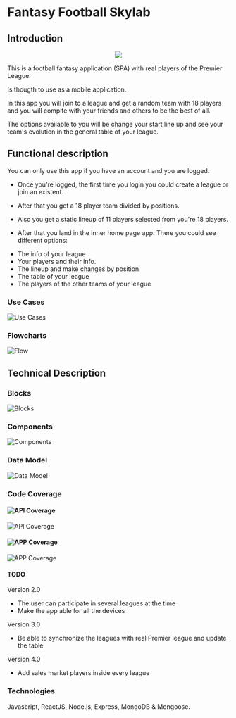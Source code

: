 # Fantasy Football Skylab

<!-- ### [DEMO](http://footcamp-fantasy.surge.sh/#/) -->

## Introduction

<p align="center">
 <img src="footcamp-doc/images/fellaini.jpeg"/>
</p>

This is a football fantasy application (SPA) with real players of the Premier League.

Is thougth to use as a mobile application.

In this app you will join to a league and get a random team with 18 players and you will compite with your friends and others to be the best of all. 

The options available to you will be change your start line up and see your team's evolution in the general table of your league.

## Functional description

You can only use this app if you have an account and you are logged. 

* Once you're logged, the first time you login you could create a league or join an existent.

* After that you get a 18 player team divided by positions. 

* Also you get a static lineup of 11 players selected from you're 18 players.

* After that you land in the inner home page app. There you could see different options: 

- The info of your league
- Your players and their info. 
- The lineup and make changes by position
- The table of your league 
- The players of the other teams of your league


### Use Cases
![Use Cases](footcamp-doc/images/use-cases.png)

### Flowcharts

![Flow](footcamp-doc/images/flow.png)

## Technical Description

### Blocks
![Blocks](footcamp-doc/images/blocks.png)

### Components
![Components](footcamp-doc/images/components.png)


### Data Model
![Data Model](footcamp-doc/images/data-model.png)

### Code Coverage

#### ![API Coverage](https://img.shields.io/badge/API_Coverage-98%25-green.svg)
![API Coverage](footcamp-doc/images/test-coverage-footcamp-api.png)

#### ![APP Coverage](https://img.shields.io/badge/APP_Coverage-87%25-green.svg)
![APP Coverage](footcamp-doc/images/test-coverage-footcamp-app.png)


#### TODO

Version 2.0

* The user can participate in several leagues at the time
* Make the app able for all the devices

Version 3.0

* Be able to synchronize the leagues with real Premier league and update the table

Version 4.0
* Add sales market players inside every league


### Technologies
Javascript, ReactJS, Node.js, Express, MongoDB & Mongoose.
